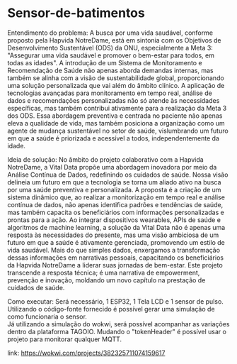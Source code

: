 # Sensor-de-batimentos
Entendimento do problema: 
    A busca por uma vida saudável, conforme proposto pela Hapvida NotreDame, 
está em sintonia com os Objetivos de Desenvolvimento Sustentável (ODS) da ONU, especialmente a Meta 3: "Assegurar uma vida saudável e promover o bem-estar para todos,
em todas as idades". A introdução de um Sistema de Monitoramento e Recomendação de Saúde não apenas aborda demandas internas, 
mas também se alinha com a visão de sustentabilidade global, proporcionando uma solução personalizada que vai além do âmbito clínico. 
A aplicação de tecnologias avançadas para monitoramento em tempo real, análise de dados e recomendações personalizadas não só atende às necessidades específicas, 
mas também contribui ativamente para a realização da Meta 3 dos ODS. Essa abordagem preventiva e centrada no paciente não apenas eleva a qualidade de vida, 
mas também posiciona a organização como um agente de mudança sustentável no setor de saúde, vislumbrando um futuro em que a saúde é priorizada e acessível a todos, 
independentemente da idade. 


 Ideia de solução: 
    No âmbito do projeto colaborativo com a Hapvida NotreDame, 
a Vital Data propõe uma abordagem inovadora por meio da Análise Contínua de Dados, 
redefinindo os cuidados de saúde. Nossa visão delineia um futuro em que a tecnologia se torna um aliado ativo na busca por uma saúde preventiva e personalizada. 
A proposta é a criação de um sistema dinâmico que, ao realizar a monitorização em tempo real e análise contínua de dados, não apenas identifica padrões e tendências de saúde, 
mas também capacita os beneficiários com informações personalizadas e prontas para a ação. 
Ao integrar dispositivos wearables, APIs de saúde e algoritmos de machine learning, 
a solução da Vital Data não é apenas uma resposta às necessidades do presente, mas uma visão ambiciosa de um futuro em que a saúde é ativamente gerenciada, 
promovendo um estilo de vida saudável. Mais do que simples dados, enxergamos a transformação dessas informações em narrativas pessoais, 
capacitando os beneficiários da Hapvida NotreDame a liderar suas jornadas de bem-estar. Este projeto transcende a resposta técnica; é uma narrativa de empowerment, 
prevenção e inovação, moldando um novo capítulo na prestação de cuidados de saúde. 

Como executar:
  Será necessário, 1 ESP32, 1 Tela LCD e 1 sensor de pulso. Utilizando o código-fonte fornecido é possível gerar uma simulação de como funcionaria o sensor.  
Já utilizando a simulação do wokwi, será possível acompanhar as variações dentro da plataforma TAGOIO. Mudando o "tokenHeader" é possível usar o projeto para monitorar qualquer MQTT.

link: https://wokwi.com/projects/382325711074159617
